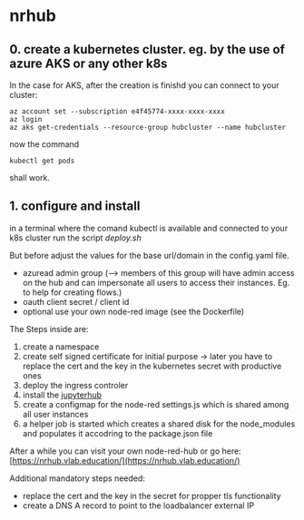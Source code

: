 # nrhub
## 0. create a kubernetes cluster. eg. by the use of azure AKS or any other k8s
In the case for AKS, after the creation is finishd you can connect to your cluster:
```
az account set --subscription e4f45774-xxxx-xxxx-xxxx
az login
az aks get-credentials --resource-group hubcluster --name hubcluster
```
now the command 
```
kubectl get pods
```
shall work.

## 1. configure and install
in a terminal where the comand kubectl is available and connected to your k8s cluster run the script _deploy.sh_

But before adjust the values for the base url/domain in the config.yaml file.
- azuread admin group (--> members of this group will have admin access on the hub and can impersonate all users to access their instances. Eg. to help for creating flows.)
- oauth client secret / client id
- optional use your own node-red image (see the Dockerfile)

The Steps inside are:
1. create a namespace
2. create self signed certificate for initial purpose -> later you have to replace the cert and the key in the kubernetes secret with productive ones
3. deploy the ingress controler
4. install the [jupyterhub](https://zero-to-jupyterhub.readthedocs.io/en/latest/)
5. create a configmap for the node-red settings.js which is shared among all user instances
6. a helper job is started which creates a shared disk for the node_modules and populates it accodring to the package.json file

After a while you can visit your own node-red-hub or go here: [https://nrhub.vlab.education/](https://nrhub.vlab.education/)

Additional mandatory steps needed:
- replace the cert and the key in the secret for propper tls functionality
- create a DNS A record to point to the loadbalancer external IP

